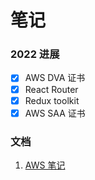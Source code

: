 # 笔记

### 2022 进展

- [x] AWS DVA 证书
- [x] React Router
- [x] Redux toolkit
- [x] AWS SAA 证书

### 文档

1. [AWS 笔记](https://1drv.ms/u/s!AiR30pWX0ETziwgj-eYtQYcDC8y7)
